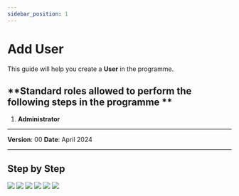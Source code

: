 ```yaml
---
sidebar_position: 1
---
```


# Add User

This guide will help you create a **User** in the programme.

## **Standard roles allowed to perform the following steps in the programme **

1.	**Administrator**

------------

**Version**: 00
**Date**: April 2024

------------
## **Step by Step**

![](/img/2.Users/UsersCreate1.png)
![](/img/2.Users/UsersCreate2.png)
![](/img/2.Users/UsersCreate3.png)
![](/img/2.Users/UsersCreate4.png)
![](/img/2.Users/UsersCreate5.png)
![](/img/2.Users/UsersCreate6.png)